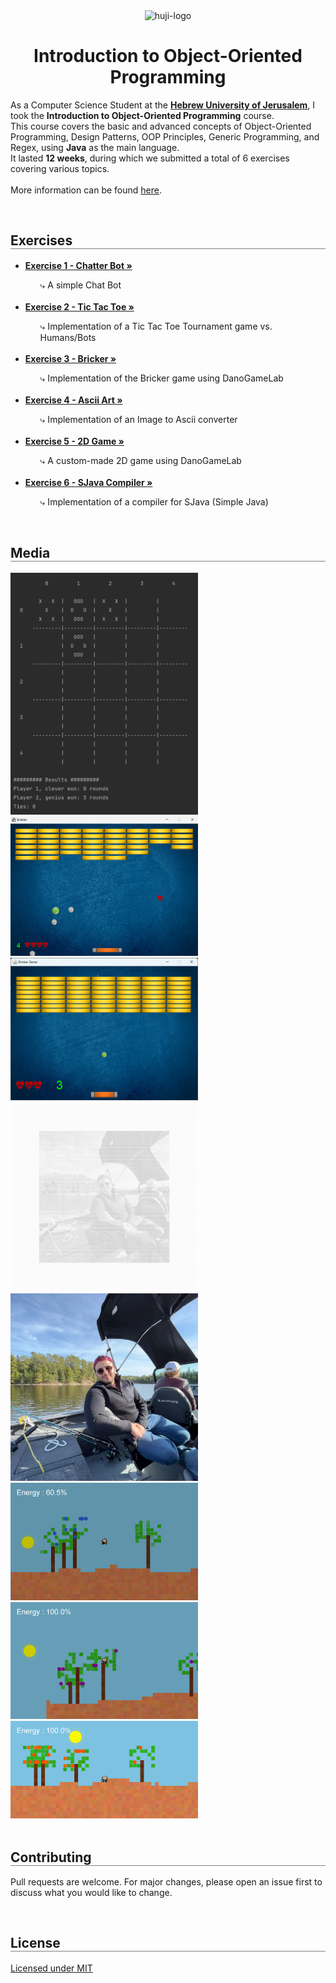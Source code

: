 
<div align="center">
  <img src="https://upload.wikimedia.org/wikipedia/commons/thumb/4/4d/Hebrew_University_Logo.svg/1200px-Hebrew_University_Logo.svg.png" alt="huji-logo" height="150px" />
  <h1 align="center" style="border-bottom: none"><b>Introduction to Object-Oriented Programming</b></h1>

  <p align="left">
    As a Computer Science Student at the <a href="https://new.huji.ac.il/"><b>Hebrew University of Jerusalem</b></a>, I took the <b>Introduction to Object-Oriented Programming</b> course.
    <br>
    This course covers the basic and advanced concepts of Object-Oriented Programming, Design Patterns, OOP Principles, Generic Programming, and Regex, using <b>Java</b> as the main language.
    <br>
    It lasted <b>12 weeks</b>, during which we submitted a total of 6 exercises covering various topics.
    <br>
    <br>
    More information can be found <a href="https://shnaton.huji.ac.il/index.php/NewSyl/67125/2/2022/">here</a>.
  </p>
</div>

<br>

<div align="left">
  <h2 align="left" style="border-bottom: 1px solid gray">Exercises</h2>

  <ul align="left">
    <li><a href="./Exercise 1 - ChatterBot"><b>Exercise 1 - Chatter Bot »</b></a></li>
    <ul><li style="list-style: none;">⤷ A simple Chat Bot</li></ul>
    <br>
    <li><a href="./Exercise 2 - TicTacToe"><b>Exercise 2 - Tic Tac Toe »</b></a></li>
    <ul><li style="list-style: none;">⤷ Implementation of a Tic Tac Toe Tournament game vs. Humans/Bots</li></ul>
    <br>
    <li><a href="./Exercise 3 - Bricker"><b>Exercise 3 - Bricker »</b></a></li>
    <ul><li style="list-style: none;">⤷ Implementation of the Bricker game using DanoGameLab</li></ul>
    <br>
    <li><a href="./Exercise 4 - Ascii Art"><b>Exercise 4 - Ascii Art »</b></a></li>
    <ul><li style="list-style: none;">⤷ Implementation of an Image to Ascii converter</li></ul>
    <br>
    <li><a href="./Exercise 5 - 2D Game"><b>Exercise 5 - 2D Game »</b></a></li>
    <ul><li style="list-style: none;">⤷ A custom-made 2D game using DanoGameLab</li></ul>
    <br>
    <li><a href="./Exercise 6 - SJava Compiler"><b>Exercise 6 - SJava Compiler »</b></a></li>
    <ul><li style="list-style: none;">⤷ Implementation of a compiler for SJava (Simple Java)</li></ul>
  </ul>
</div>

<br>

<div align="left">
  <h2 align="left" style="border-bottom: 1px solid gray">Media</h2>

  <div align="left">
    <a href="./Exercise 2 - TicTacToe"><img src="./Exercise 2 - TicTacToe/media/1.png" alt="tic-tac-toe" width="300px" /></a>
    <br>
    <a href="./Exercise 3 - Bricker"><img src="./Exercise 3 - Bricker/media/1.png" alt="bricker-game" width="300px" /></a>
    <br>
    <a href="./Exercise 3 - Bricker"><img src="./Exercise 3 - Bricker/media/2.png" alt="bricker-game" width="300px" /></a>
    <br>
    <a href="./Exercise 4 - Ascii Art"><img src="./Exercise 4 - Ascii Art/media/AsciiArt.png" alt="ascii-art-before" width="300px" /></a>
    <br>
    <a href="./Exercise 4 - Ascii Art"><img src="./Exercise 4 - Ascii Art/media/noamWebPic.jpg" alt="ascii-art-after" width="300px" /></a>
    <br>
    <a href="./Exercise 5 - 2D Game"><img src="./Exercise 5 - 2D Game/media/1.png" alt="pepse-game-1" width="300px" /></a>
    <br>
    <a href="./Exercise 5 - 2D Game"><img src="./Exercise 5 - 2D Game/media/2.png" alt="pepse-game-2" width="300px" /></a>
    <br>
    <a href="./Exercise 5 - 2D Game"><img src="./Exercise 5 - 2D Game/media/3.png" alt="pepse-game-3" width="300px" /></a>
  </div>
</div>

<br>

<div align="left">
  <h2 align="left" style="border-bottom: 1px solid gray">Contributing</h2>

  <p align="left">
    Pull requests are welcome. For major changes, please open an issue first to discuss what you would like to change.
  </p>
</div>

<br>

<div align="left">
  <h2 align="left" style="border-bottom: 1px solid gray">License</h2>

  <p align="left">
    <a href="https://choosealicense.com/licenses/mit/">Licensed under MIT</a>
  </p>
</div>
